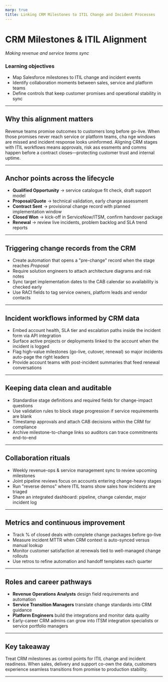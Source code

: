 ```yaml
---
marp: true
title: Linking CRM Milestones to ITIL Change and Incident Processes
---
```


# CRM Milestones & ITIL Alignment
*Making revenue and service teams sync*

### Learning objectives
- Map Salesforce milestones to ITIL change and incident events
- Identify collaboration moments between sales, service and platform teams
- Define controls that keep customer promises and operational stability in sync

---

## Why this alignment matters

Revenue teams promise outcomes to customers long before go-live. When those promises never reach service or platform teams, cha
nge windows are missed and incident response looks uninformed. Aligning CRM stages with ITIL workflows means approvals, risk ass
essments and comms happen before a contract closes—protecting customer trust and internal uptime.

---

## Anchor points across the lifecycle

- **Qualified Opportunity** → service catalogue fit check, draft support model
- **Proposal/Quote** → technical validation, early change assessment
- **Contract Sent** → provisional change record with planned implementation window
- **Closed Won** → kick-off in ServiceNow/ITSM, confirm handover package
- **Renewal** → review live incidents, problem backlog and SLA trend reports

---

## Triggering change records from the CRM

- Create automation that opens a "pre-change" record when the stage reaches *Proposal*
- Require solution engineers to attach architecture diagrams and risk notes
- Sync target implementation dates to the CAB calendar so availability is checked early
- Use RACI fields to tag service owners, platform leads and vendor contacts

---

## Incident workflows informed by CRM data

- Embed account health, SLA tier and escalation paths inside the incident form via API integration
- Surface active projects or deployments linked to the account when the incident is logged
- Flag high-value milestones (go-live, cutover, renewal) so major incidents auto-page the right leaders
- Provide account teams with post-incident summaries that feed renewal conversations

---

## Keeping data clean and auditable

- Standardise stage definitions and required fields for change-impact questions
- Use validation rules to block stage progression if service requirements are blank
- Timestamp approvals and attach CAB decisions within the CRM for compliance
- Archive milestone-to-change links so auditors can trace commitments end-to-end

---

## Collaboration rituals

- Weekly revenue-ops & service management sync to review upcoming milestones
- Joint pipeline reviews focus on accounts entering change-heavy stages
- Run "reverse demos" where ITIL teams show sales how incidents are triaged
- Share an integrated dashboard: pipeline, change calendar, major incident log

---

## Metrics and continuous improvement

- Track % of closed deals with complete change packages before go-live
- Measure incident MTTR when CRM context is auto-synced versus manual lookup
- Monitor customer satisfaction at renewals tied to well-managed change rollouts
- Use retros to refine automation and handoff templates each quarter

---

## Roles and career pathways

- **Revenue Operations Analysts** design field requirements and automation
- **Service Transition Managers** translate change standards into CRM guidance
- **Platform Engineers** build the integrations and monitor data quality
- Early-career CRM admins can grow into ITSM integration specialists or service portfolio managers

---

## Key takeaway

Treat CRM milestones as control points for ITIL change and incident readiness. When sales, delivery and support co-own the data,
customers experience seamless transitions from promise to production stability.

---
